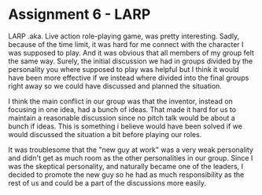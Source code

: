 Assignment 6 - LARP
=========================

LARP .aka. Live action role-playing game, was pretty interesting. Sadly, because of the time limit, it was hard for me connect with the character I was supposed to play. And it was obvious that all members of my group felt the same way. Surely, the initial discussion we had in groups divided by the personality you where supposed to play was helpful but I think
it would have been more effective if we instead where divided into the final groups right away so we could have discussed and planned the situation.

I think the main conflict in our group was that the inventor, instead on focusing in one idea,
had a bunch of ideas. That made it hard for us to maintain a reasonable discussion since no
pitch talk would be about a bunch if ideas. This is something i believe would have been solved
if we would discussed the situation a bit before playing our roles.

It was troublesome that the "new guy at work" was a very weak personality and didn't get as much room as the other personalities in our group. Since I was the skeptical personality, and naturally became one of the leaders, I decided to promote the new guy so he had
as much responsibility as the rest of us and could be a part of the discussions more easily.



